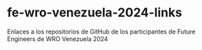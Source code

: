 # fe-wro-venezuela-2024-links
Enlaces a los repositorios de GitHub de los participantes de Future Engineers de WRO Venezuela 2024
